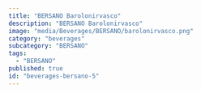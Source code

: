 ```yaml
---
title: "BERSANO Barolonirvasco"
description: "BERSANO Barolonirvasco"
image: "media/Beverages/BERSANO/barolonirvasco.png"
category: "beverages"
subcategory: "BERSANO"
tags:
  - "BERSANO"
published: true
id: "beverages-bersano-5"
---
```

